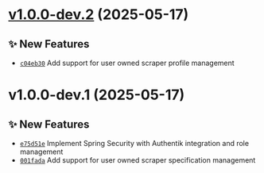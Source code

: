 # [v1.0.0-dev.2](https://github.com/lengors/scoutdesk/compare/1.0.0-dev.1...1.0.0-dev.2) (2025-05-17)

## ✨ New Features
- [`c04eb30`](https://github.com/lengors/scoutdesk/commit/c04eb30)  Add support for user owned scraper profile management

# v1.0.0-dev.1 (2025-05-17)

## ✨ New Features
- [`e75d51e`](https://github.com/lengors/scoutdesk/commit/e75d51e)  Implement Spring Security with Authentik integration and role management 
- [`001fada`](https://github.com/lengors/scoutdesk/commit/001fada)  Add support for user owned scraper specification management
